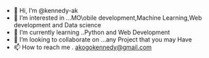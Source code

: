 - 👋 Hi, I’m @kennedy-ak
- 👀 I’m interested in ...MO\obile development,Machine Learning,Web development and Data science
- 🌱 I’m currently learning ..Python and Web Development
- 💞️ I’m looking to collaborate on ...any Project that you may Have
- 📫 How to reach me . akogokennedy@gmail.com

<!---
kennedy-ak/kennedy-ak is a ✨ special ✨ repository because its `README.md` (this file) appears on your GitHub profile.
You can click the Preview link to take a look at your changes.
--->
